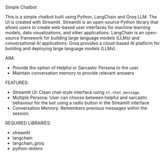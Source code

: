 Simple Chatbot

This  is a simple chatbot built using Python, LangChain and Groq LLM. The UI is created with Streamlit. Streamlit is an open-source Python library that allows users to create web-based user interfaces for machine learning models, data visualizations, and other applications.  LangChain is an open-source framework for building large language models (LLMs) and conversational AI applications. Groq provides a cloud-based AI platform for building and deploying large language models (LLMs).

AIM:
- Provide the option of Helpful or Sarcastic Persona to the user 
- Maintain conversation memory to provide relevant answers 

FEATURES:
- Streamlit UI: Clean chat-style interface using `st.chat_message`.
- Multiple Persona: User can choose between helpful and sarcastic behaviour for the bot using a radio button in the Streamlit interface
- Conversation Memory:  Remembers previous messages within the session.

REQUIRED LIBRARIES:
- streamlit
- langchain
- langchain_groq
- python-dotenv
